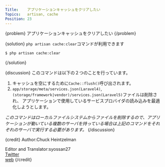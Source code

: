 ```yaml
---
Title:    アプリケーションキャッシュをクリアしたい
Topics:   artisan, cache
Position: 23
---
```


{problem}
アプリケーションキャッシュをクリアしたい
{/problem}

{solution}
`php artisan cache:clear`コマンドが利用できます

```bash
$ php artisan cache:clear
```
{/solution}

{discussion}
このコマンドは以下の２つのことを行っています。

1. キャッシュを空にするために`Cache::flush()`呼び出されます。
2. `app/storage/meta/services.json(Laravel4)`,
   `(storage/framework|vendor)/services.json(Laravel5)`ファイルは削除され、
   アプリケーションで使用しているサービスプロバイダの読み込みを最適化しようとします。

_このコマンドはローカルファイルシステムからファイルを削除するので、アプリケーションが動いている複数のサーバを持っている場合は上記のコマンドをそれぞれのサーバで実行する必要があります。_
{/discussion}

{credit}
Author:Chuck Heintzelman

Editor and Translator:syossan27  
[Twitter](https://twitter.com/syossan27)  
[web](http://syossan.hateblo.jp)
{/credit}
